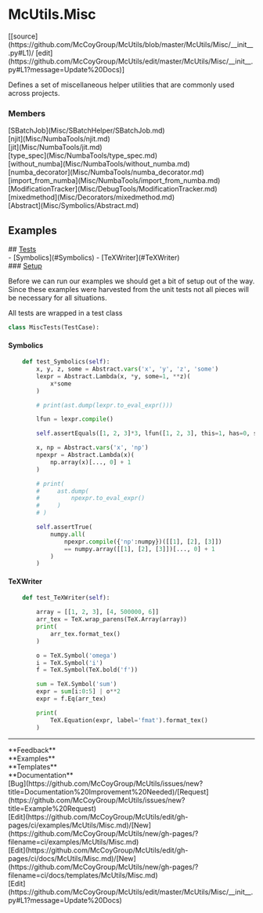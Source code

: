 # <a id="McUtils.Misc">McUtils.Misc</a> 
<div class="docs-source-link" markdown="1">
[[source](https://github.com/McCoyGroup/McUtils/blob/master/McUtils/Misc/__init__.py#L1)/
[edit](https://github.com/McCoyGroup/McUtils/edit/master/McUtils/Misc/__init__.py#L1?message=Update%20Docs)]
</div>
    
Defines a set of miscellaneous helper utilities that are commonly used across projects.

### Members
<div class="container alert alert-secondary bg-light">
  <div class="row">
   <div class="col" markdown="1">
[SBatchJob](Misc/SBatchHelper/SBatchJob.md)   
</div>
   <div class="col" markdown="1">
[njit](Misc/NumbaTools/njit.md)   
</div>
   <div class="col" markdown="1">
[jit](Misc/NumbaTools/jit.md)   
</div>
</div>
  <div class="row">
   <div class="col" markdown="1">
[type_spec](Misc/NumbaTools/type_spec.md)   
</div>
   <div class="col" markdown="1">
[without_numba](Misc/NumbaTools/without_numba.md)   
</div>
   <div class="col" markdown="1">
[numba_decorator](Misc/NumbaTools/numba_decorator.md)   
</div>
</div>
  <div class="row">
   <div class="col" markdown="1">
[import_from_numba](Misc/NumbaTools/import_from_numba.md)   
</div>
   <div class="col" markdown="1">
[ModificationTracker](Misc/DebugTools/ModificationTracker.md)   
</div>
   <div class="col" markdown="1">
[mixedmethod](Misc/Decorators/mixedmethod.md)   
</div>
</div>
  <div class="row">
   <div class="col" markdown="1">
[Abstract](Misc/Symbolics/Abstract.md)   
</div>
   <div class="col" markdown="1">
   
</div>
   <div class="col" markdown="1">
   
</div>
</div>
</div>





## Examples













<div class="collapsible-section">
 <div class="collapsible-section collapsible-section-header" markdown="1">
## <a class="collapse-link" data-toggle="collapse" href="#Tests-a5f11a" markdown="1"> Tests</a> <a class="float-right" data-toggle="collapse" href="#Tests-a5f11a"><i class="fa fa-chevron-down"></i></a>
 </div>
 <div class="collapsible-section collapsible-section-body collapse show" id="Tests-a5f11a" markdown="1">
 - [Symbolics](#Symbolics)
- [TeXWriter](#TeXWriter)

<div class="collapsible-section">
 <div class="collapsible-section collapsible-section-header" markdown="1">
### <a class="collapse-link" data-toggle="collapse" href="#Setup-758f97" markdown="1"> Setup</a> <a class="float-right" data-toggle="collapse" href="#Setup-758f97"><i class="fa fa-chevron-down"></i></a>
 </div>
 <div class="collapsible-section collapsible-section-body collapse show" id="Setup-758f97" markdown="1">
 
Before we can run our examples we should get a bit of setup out of the way.
Since these examples were harvested from the unit tests not all pieces
will be necessary for all situations.

All tests are wrapped in a test class
```python
class MiscTests(TestCase):
```

 </div>
</div>

#### <a name="Symbolics">Symbolics</a>
```python
    def test_Symbolics(self):
        x, y, z, some = Abstract.vars('x', 'y', 'z', 'some')
        lexpr = Abstract.Lambda(x, *y, some=1, **z)(
            x*some
        )

        # print(ast.dump(lexpr.to_eval_expr()))

        lfun = lexpr.compile()

        self.assertEquals([1, 2, 3]*3, lfun([1, 2, 3], this=1, has=0, some=3, effect=4))

        x, np = Abstract.vars('x', 'np')
        npexpr = Abstract.Lambda(x)(
            np.array(x)[..., 0] + 1
        )

        # print(
        #     ast.dump(
        #         npexpr.to_eval_expr()
        #     )
        # )

        self.assertTrue(
            numpy.all(
                npexpr.compile({'np':numpy})([[1], [2], [3]])
                == numpy.array([[1], [2], [3]])[..., 0] + 1
            )
        )
```

#### <a name="TeXWriter">TeXWriter</a>
```python
    def test_TeXWriter(self):

        array = [[1, 2, 3], [4, 500000, 6]]
        arr_tex = TeX.wrap_parens(TeX.Array(array))
        print(
            arr_tex.format_tex()
        )

        o = TeX.Symbol('omega')
        i = TeX.Symbol('i')
        f = TeX.Symbol(TeX.bold('f'))

        sum = TeX.Symbol('sum')
        expr = sum[i:0:5] | o**2
        expr = f.Eq(arr_tex)

        print(
            TeX.Equation(expr, label='fmat').format_tex()
        )
```

 </div>
</div>






---


<div markdown="1" class="text-secondary">
<div class="container">
  <div class="row">
   <div class="col" markdown="1">
**Feedback**   
</div>
   <div class="col" markdown="1">
**Examples**   
</div>
   <div class="col" markdown="1">
**Templates**   
</div>
   <div class="col" markdown="1">
**Documentation**   
</div>
   <div class="col" markdown="1">
   
</div>
   <div class="col" markdown="1">
   
</div>
   <div class="col" markdown="1">
   
</div>
</div>
  <div class="row">
   <div class="col" markdown="1">
[Bug](https://github.com/McCoyGroup/McUtils/issues/new?title=Documentation%20Improvement%20Needed)/[Request](https://github.com/McCoyGroup/McUtils/issues/new?title=Example%20Request)   
</div>
   <div class="col" markdown="1">
[Edit](https://github.com/McCoyGroup/McUtils/edit/gh-pages/ci/examples/McUtils/Misc.md)/[New](https://github.com/McCoyGroup/McUtils/new/gh-pages/?filename=ci/examples/McUtils/Misc.md)   
</div>
   <div class="col" markdown="1">
[Edit](https://github.com/McCoyGroup/McUtils/edit/gh-pages/ci/docs/McUtils/Misc.md)/[New](https://github.com/McCoyGroup/McUtils/new/gh-pages/?filename=ci/docs/templates/McUtils/Misc.md)   
</div>
   <div class="col" markdown="1">
[Edit](https://github.com/McCoyGroup/McUtils/edit/master/McUtils/Misc/__init__.py#L1?message=Update%20Docs)   
</div>
   <div class="col" markdown="1">
   
</div>
   <div class="col" markdown="1">
   
</div>
   <div class="col" markdown="1">
   
</div>
</div>
</div>
</div>